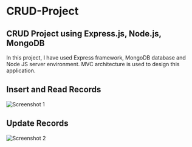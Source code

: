 # CRUD-Project
## CRUD Project using Express.js, Node.js, MongoDB

In this project, I have used Express framework, MongoDB database and Node JS server environment. MVC architecture is used to design this application.

## Insert and Read Records

![Screenshot 1](https://github.com/skprscoe/CRUD-Project/assets/134959794/5298b97b-55e3-46b8-a4dc-8fa431aa0a89)



## Update Records

![Screenshot 2](https://github.com/skprscoe/CRUD-Project/assets/134959794/1cc72633-21a4-4807-8998-4f0f4320e756)
